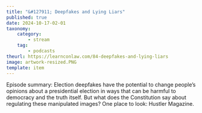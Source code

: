 ```yaml
---
title: "&#127911; Deepfakes and Lying Liars"
published: true
date: 2024-10-17-02-01
taxonomy:
    category:
        - stream
    tag:
        - podcasts
theurl: https://learnconlaw.com/84-deepfakes-and-lying-liars
image: artwork-resized.PNG
template: item
---
```


Episode summary: Election deepfakes have the potential to change people&rsquo;s opinions about a presidential election in ways that can be harmful to democracy and the truth itself. But what does the Constitution say about regulating these manipulated images? One place to look: Hustler Magazine.
